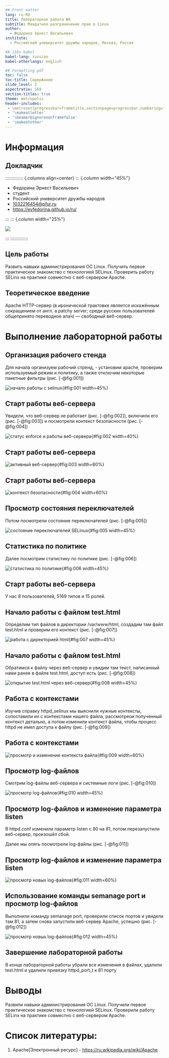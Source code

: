 ```yaml
---
## Front matter
lang: ru-RU
title: Лабораторная работа №6
subtitle: Мандатное разграничение прав в Linux
author:
  - Федорина Эрнест Васильевич
institute:
  - Российский университет дружбы народов, Москва, Россия

## i18n babel
babel-lang: russian
babel-otherlangs: english

## Formatting pdf
toc: false
toc-title: Содержание
slide_level: 2
aspectratio: 169
section-titles: true
theme: metropolis
header-includes:
 - \metroset{progressbar=frametitle,sectionpage=progressbar,numbering=fraction}
 - '\makeatletter'
 - '\beamer@ignorenonframefalse'
 - '\makeatother'
---
```


# Информация

## Докладчик

:::::::::::::: {.columns align=center}
::: {.column width="45%"}

  * Федорина Эрнест Васильевич
  * студент
  * Российский университет дружбы народов
  * [1032216454@pfur.ru](mailto:1032216454@pfur.ru)
  * <https://evfedorina.github.io/ru/>

:::
::: {.column width="25%"}

![](./image/ernest.jpg)

:::
::::::::::::::

## Цель работы

Развить навыки администрирования ОС Linux. Получить первое практическое знакомство с технологией SELinux.
Проверить работу SELinx на практике совместно с веб-сервером Apache.

## Теоретическое введение

Apache HTTP-сервер (в иронической трактовке является искажённым сокращением от англ. a patchy server; среди русских пользователей общепринято переводное апа́ч) — свободный веб-сервер.

# Выполнение лабораторной работы

## Организация рабочего стенда

Для начала организуем рабочий стренд, - установим apache, проверим используемый режим и политику, а также отключим некоторые пакетные фильтры (рис. [-@fig:001])

![начало работы с selinux](image/1.png){#fig:001 width=45%}

## Старт работы веб-сервера

Увидели, что веб-сервер не работает (рис. [-@fig:002]), включили его (рис. [-@fig:003]) и посмотрели контекст безопасности (рис. [-@fig:004])

![статус enforce и работы веб-сервера](image/2.png){#fig:002 width=40%}

## Старт работы веб-сервера

![активный веб-сервер](image/3.png){#fig:003 width=60%}

## Старт работы веб-сервера

![контекст безопасности](image/4.png){#fig:004 width=60%}

## Просмотр состояния переключателей

Потом посмотрели состояние переключателей (рис. [-@fig:005])

![состояние переключателей SELinux](image/5.png){#fig:005 width=45%}

## Статистика по политике

Далее посмотрим статистику по политике (рис. [-@fig:006])

![статистика по политике](image/6.png){#fig:006 width=45%}

## Старт работы веб-сервера

У нас 8 пользователей, 5169 типов и 15 ролей.

## Начало работы с файлом test.html

Определим тип файлов в директории /var/www/html, создадим там файл test.html и проверим его контекст (рис. [-@fig:007])

![работа с директорией html](image/7.png){#fig:007 width=45%}

## Начало работы с файлом test.html

Обратимся к файлу через веб-сервер и увидим там текст, написанный нами ранее в файле test.html, доступ есть (рис. [-@fig:008])

![открытие test.html через веб-сервер](image/8.png){#fig:008 width=45%}

## Работа с контекстами

Изучив справку httpd_selinux мы выяснили нужные контексты, сопоставили их с контекстами нашего файла, рассмотреои полученный контекст детально, а потом изменили контекст файла, чтобы процесс httpd не имел доступа к файлу (рис. [-@fig:009])

## Работа с контекстами

![просмотр и изменение контекста файла](image/9.png){#fig:009 width=60%}

## Просмотр log-файлов

Смотрим log-файлы веб-сервера и системные логи (рис. [-@fig:010])

![просмотр log-файлов](image/10.png){#fig:010 width=45%}

## Просмотр log-файлов и изменение параметра listen

В httpd.conf изменили параметр listen с 80 на 81, потом перезапустили веб-сервер, произошёл сбой.

Далее мы опять посмотрели log-файлы (рис. [-@fig:011])

## Просмотр log-файлов и изменение параметра listen

![просмотр новых log-файлов](image/11.png){#fig:011 width=60%}

## Использование команды semanage port и просмотр log-файлов

Выполнили команду semanage port, проверили список портов и увидели там 81, а затем снова запустили веб-сервер Apache, успешно (рис. [-@fig:012])

![просмотр новых log-файлов](image/12.png){#fig:012 width=45%}

## Завершение лабораторной работы

В конце лабораторной работы убрали все изменения в файлах, удалили test.html и удалили привязку httpd_port_t к 81 порту


# Выводы

Развили навыки администрирования ОС Linux. Получили первое практическое знакомство с технологией SELinux.
Проверили работу SELinx на практике совместно с веб-сервером Apache.


# Список литературы:

1. Apache[Электронный ресурс] - https://ru.wikipedia.org/wiki/Apache

